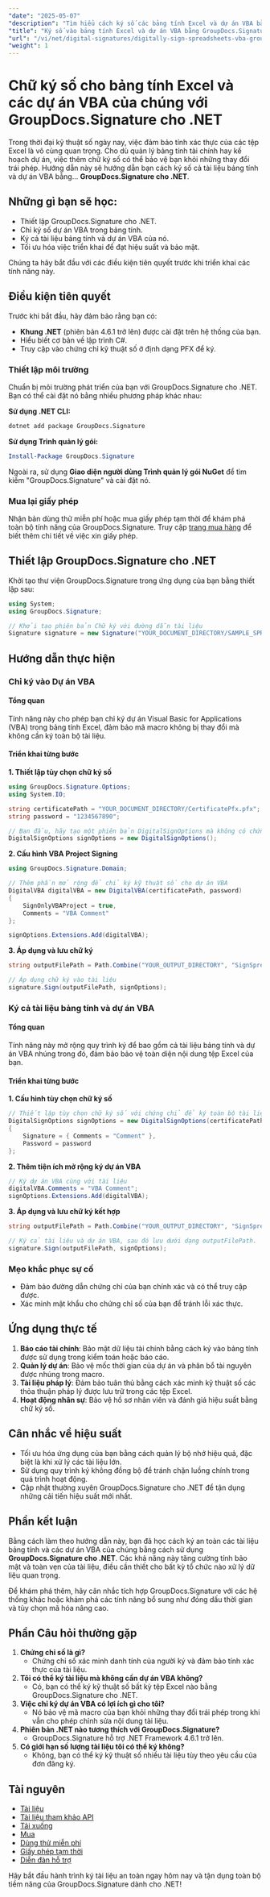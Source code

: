```yaml
---
"date": "2025-05-07"
"description": "Tìm hiểu cách ký số các bảng tính Excel và dự án VBA bằng GroupDocs.Signature cho .NET. Bảo vệ tài liệu của bạn khỏi những sửa đổi trái phép."
"title": "Ký số vào bảng tính Excel và dự án VBA bằng GroupDocs.Signature cho .NET"
"url": "/vi/net/digital-signatures/digitally-sign-spreadsheets-vba-groupdocs-net/"
"weight": 1
---
```


# Chữ ký số cho bảng tính Excel và các dự án VBA của chúng với GroupDocs.Signature cho .NET

Trong thời đại kỹ thuật số ngày nay, việc đảm bảo tính xác thực của các tệp Excel là vô cùng quan trọng. Cho dù quản lý bảng tính tài chính hay kế hoạch dự án, việc thêm chữ ký số có thể bảo vệ bạn khỏi những thay đổi trái phép. Hướng dẫn này sẽ hướng dẫn bạn cách ký số cả tài liệu bảng tính và dự án VBA bằng... **GroupDocs.Signature cho .NET**.

## Những gì bạn sẽ học:
- Thiết lập GroupDocs.Signature cho .NET.
- Chỉ ký số dự án VBA trong bảng tính.
- Ký cả tài liệu bảng tính và dự án VBA của nó.
- Tối ưu hóa việc triển khai để đạt hiệu suất và bảo mật.

Chúng ta hãy bắt đầu với các điều kiện tiên quyết trước khi triển khai các tính năng này.

## Điều kiện tiên quyết
Trước khi bắt đầu, hãy đảm bảo rằng bạn có:
- **Khung .NET** (phiên bản 4.6.1 trở lên) được cài đặt trên hệ thống của bạn.
- Hiểu biết cơ bản về lập trình C#.
- Truy cập vào chứng chỉ kỹ thuật số ở định dạng PFX để ký.

### Thiết lập môi trường
Chuẩn bị môi trường phát triển của bạn với GroupDocs.Signature cho .NET. Bạn có thể cài đặt nó bằng nhiều phương pháp khác nhau:

**Sử dụng .NET CLI:**
```bash
dotnet add package GroupDocs.Signature
```

**Sử dụng Trình quản lý gói:**
```powershell
Install-Package GroupDocs.Signature
```

Ngoài ra, sử dụng **Giao diện người dùng Trình quản lý gói NuGet** để tìm kiếm "GroupDocs.Signature" và cài đặt nó.

### Mua lại giấy phép
Nhận bản dùng thử miễn phí hoặc mua giấy phép tạm thời để khám phá toàn bộ tính năng của GroupDocs.Signature. Truy cập [trang mua hàng](https://purchase.groupdocs.com/buy) để biết thêm chi tiết về việc xin giấy phép.

## Thiết lập GroupDocs.Signature cho .NET
Khởi tạo thư viện GroupDocs.Signature trong ứng dụng của bạn bằng thiết lập sau:

```csharp
using System;
using GroupDocs.Signature;

// Khởi tạo phiên bản Chữ ký với đường dẫn tài liệu
Signature signature = new Signature("YOUR_DOCUMENT_DIRECTORY/SAMPLE_SPREADSHEET_MACRO_SUPPORT.xlsx");
```

## Hướng dẫn thực hiện

### Chỉ ký vào Dự án VBA

#### Tổng quan
Tính năng này cho phép bạn chỉ ký dự án Visual Basic for Applications (VBA) trong bảng tính Excel, đảm bảo mã macro không bị thay đổi mà không cần ký toàn bộ tài liệu.

#### Triển khai từng bước
**1. Thiết lập tùy chọn chữ ký số**

```csharp
using GroupDocs.Signature.Options;
using System.IO;

string certificatePath = "YOUR_DOCUMENT_DIRECTORY/CertificatePfx.pfx";
string password = "1234567890";

// Ban đầu, hãy tạo một phiên bản DigitalSignOptions mà không có chứng chỉ.
DigitalSignOptions signOptions = new DigitalSignOptions();
```

**2. Cấu hình VBA Project Signing**

```csharp
using GroupDocs.Signature.Domain;

// Thêm phần mở rộng để chỉ ký kỹ thuật số cho dự án VBA
DigitalVBA digitalVBA = new DigitalVBA(certificatePath, password)
{
    SignOnlyVBAProject = true,
    Comments = "VBA Comment"
};

signOptions.Extensions.Add(digitalVBA);
```

**3. Áp dụng và lưu chữ ký**

```csharp
string outputFilePath = Path.Combine("YOUR_OUTPUT_DIRECTORY", "SignSpreadsheetsVBAProject", "OnlyVBAProject.xlsm");

// Áp dụng chữ ký vào tài liệu
signature.Sign(outputFilePath, signOptions);
```

### Ký cả tài liệu bảng tính và dự án VBA

#### Tổng quan
Tính năng này mở rộng quy trình ký để bao gồm cả tài liệu bảng tính và dự án VBA nhúng trong đó, đảm bảo bảo vệ toàn diện nội dung tệp Excel của bạn.

#### Triển khai từng bước
**1. Cấu hình tùy chọn chữ ký số**

```csharp
// Thiết lập tùy chọn chữ ký số với chứng chỉ để ký toàn bộ tài liệu.
DigitalSignOptions signOptions = new DigitalSignOptions(certificatePath)
{
    Signature = { Comments = "Comment" },
    Password = password
};
```

**2. Thêm tiện ích mở rộng ký dự án VBA**

```csharp
// Ký dự án VBA cùng với tài liệu
digitalVBA.Comments = "VBA Comment";
signOptions.Extensions.Add(digitalVBA);
```

**3. Áp dụng và lưu chữ ký kết hợp**

```csharp
string outputFilePath = Path.Combine("YOUR_OUTPUT_DIRECTORY", "SignSpreadsheetsVBAProject", "DocumentAndVBAProject.xlsm");

// Ký cả tài liệu và dự án VBA, sau đó lưu dưới dạng outputFilePath.
signature.Sign(outputFilePath, signOptions);
```

### Mẹo khắc phục sự cố
- Đảm bảo đường dẫn chứng chỉ của bạn chính xác và có thể truy cập được.
- Xác minh mật khẩu cho chứng chỉ số của bạn để tránh lỗi xác thực.

## Ứng dụng thực tế
1. **Báo cáo tài chính**: Bảo mật dữ liệu tài chính bằng cách ký vào bảng tính được sử dụng trong kiểm toán hoặc báo cáo.
2. **Quản lý dự án**: Bảo vệ mốc thời gian của dự án và phân bổ tài nguyên được nhúng trong macro.
3. **Tài liệu pháp lý**: Đảm bảo tuân thủ bằng cách xác minh kỹ thuật số các thỏa thuận pháp lý được lưu trữ trong các tệp Excel.
4. **Hoạt động nhân sự**: Bảo vệ hồ sơ nhân viên và đánh giá hiệu suất bằng chữ ký số.

## Cân nhắc về hiệu suất
- Tối ưu hóa ứng dụng của bạn bằng cách quản lý bộ nhớ hiệu quả, đặc biệt là khi xử lý các tài liệu lớn.
- Sử dụng quy trình ký không đồng bộ để tránh chặn luồng chính trong quá trình hoạt động.
- Cập nhật thường xuyên GroupDocs.Signature cho .NET để tận dụng những cải tiến hiệu suất mới nhất.

## Phần kết luận
Bằng cách làm theo hướng dẫn này, bạn đã học cách ký an toàn các tài liệu bảng tính và các dự án VBA của chúng bằng cách sử dụng **GroupDocs.Signature cho .NET**. Các khả năng này tăng cường tính bảo mật và toàn vẹn của tài liệu, điều cần thiết cho bất kỳ tổ chức nào xử lý dữ liệu quan trọng.

Để khám phá thêm, hãy cân nhắc tích hợp GroupDocs.Signature với các hệ thống khác hoặc khám phá các tính năng bổ sung như đóng dấu thời gian và tùy chọn mã hóa nâng cao.

## Phần Câu hỏi thường gặp
1. **Chứng chỉ số là gì?**
   - Chứng chỉ số xác minh danh tính của người ký và đảm bảo tính xác thực của tài liệu.
2. **Tôi có thể ký tài liệu mà không cần dự án VBA không?**
   - Có, bạn có thể ký kỹ thuật số bất kỳ tệp Excel nào bằng GroupDocs.Signature cho .NET.
3. **Việc chỉ ký dự án VBA có lợi ích gì cho tôi?**
   - Nó bảo vệ mã macro của bạn khỏi những thay đổi trái phép trong khi vẫn cho phép chỉnh sửa nội dung tài liệu.
4. **Phiên bản .NET nào tương thích với GroupDocs.Signature?**
   - GroupDocs.Signature hỗ trợ .NET Framework 4.6.1 trở lên.
5. **Có giới hạn số lượng tài liệu tôi có thể ký không?**
   - Không, bạn có thể ký kỹ thuật số nhiều tài liệu tùy theo yêu cầu của đơn đăng ký.

## Tài nguyên
- [Tài liệu](https://docs.groupdocs.com/signature/net/)
- [Tài liệu tham khảo API](https://reference.groupdocs.com/signature/net/)
- [Tải xuống](https://releases.groupdocs.com/signature/net/)
- [Mua](https://purchase.groupdocs.com/buy)
- [Dùng thử miễn phí](https://releases.groupdocs.com/signature/net/)
- [Giấy phép tạm thời](https://purchase.groupdocs.com/temporary-license/)
- [Diễn đàn hỗ trợ](https://forum.groupdocs.com/c/signature/) 

Hãy bắt đầu hành trình ký tài liệu an toàn ngay hôm nay và tận dụng toàn bộ tiềm năng của GroupDocs.Signature dành cho .NET!